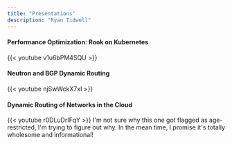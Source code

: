 ```yaml
---
title: "Presentations"
description: "Ryan Tidwell"
---
```


#### Performance Optimization: Rook on Kubernetes
{{< youtube v1u6bPM4SQU >}}

#### Neutron and BGP Dynamic Routing
{{< youtube njSwWckX7xI >}}

#### Dynamic Routing of Networks in the Cloud
{{< youtube r0DLuDrIFqY >}}
I'm not sure why this one got flagged as age-restricted, I'm trying to figure out why. In the mean time, I promise it's totally wholesome and informational!

